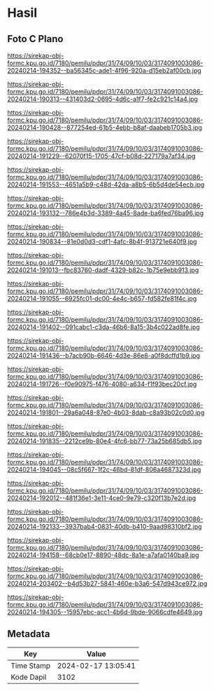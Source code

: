 # Hasil

## Foto C Plano

https://sirekap-obj-formc.kpu.go.id/7180/pemilu/pdpr/31/74/09/10/03/3174091003086-20240214-194352--ba56345c-ade1-4f96-920a-d15eb2af00cb.jpg

https://sirekap-obj-formc.kpu.go.id/7180/pemilu/pdpr/31/74/09/10/03/3174091003086-20240214-190313--431403d2-0695-4d6c-a1f7-fe2c921c14a4.jpg

https://sirekap-obj-formc.kpu.go.id/7180/pemilu/pdpr/31/74/09/10/03/3174091003086-20240214-190428--877254ed-61b5-4ebb-b8af-daabeb1705b3.jpg

https://sirekap-obj-formc.kpu.go.id/7180/pemilu/pdpr/31/74/09/10/03/3174091003086-20240214-191229--62070f15-1705-47cf-b08d-227179a7af34.jpg

https://sirekap-obj-formc.kpu.go.id/7180/pemilu/pdpr/31/74/09/10/03/3174091003086-20240214-191553--4651a5b9-c48d-42da-a8b5-6b5d4de54ecb.jpg

https://sirekap-obj-formc.kpu.go.id/7180/pemilu/pdpr/31/74/09/10/03/3174091003086-20240214-193132--786e4b3d-3389-4a45-8ade-ba6fed76ba96.jpg

https://sirekap-obj-formc.kpu.go.id/7180/pemilu/pdpr/31/74/09/10/03/3174091003086-20240214-190834--81e0d0d3-cdf1-4afc-8b4f-913721e640f9.jpg

https://sirekap-obj-formc.kpu.go.id/7180/pemilu/pdpr/31/74/09/10/03/3174091003086-20240214-191013--fbc83760-dadf-4329-b82c-1b75e9ebb913.jpg

https://sirekap-obj-formc.kpu.go.id/7180/pemilu/pdpr/31/74/09/10/03/3174091003086-20240214-191055--6925fc01-dc00-4e4c-b657-fd582fe81f4c.jpg

https://sirekap-obj-formc.kpu.go.id/7180/pemilu/pdpr/31/74/09/10/03/3174091003086-20240214-191402--091cabc1-c3da-46b6-8a15-3b4c022ad8fe.jpg

https://sirekap-obj-formc.kpu.go.id/7180/pemilu/pdpr/31/74/09/10/03/3174091003086-20240214-191436--b7acb90b-6646-4d3e-86e8-a0f8dcffd1b9.jpg

https://sirekap-obj-formc.kpu.go.id/7180/pemilu/pdpr/31/74/09/10/03/3174091003086-20240214-191726--f0e90975-f476-4080-a634-f1f93bec20cf.jpg

https://sirekap-obj-formc.kpu.go.id/7180/pemilu/pdpr/31/74/09/10/03/3174091003086-20240214-191801--29a6a048-87e0-4b03-8dab-c8a93b02c0d0.jpg

https://sirekap-obj-formc.kpu.go.id/7180/pemilu/pdpr/31/74/09/10/03/3174091003086-20240214-191835--2212ce9b-80e4-4fc6-bb77-73a25b685db5.jpg

https://sirekap-obj-formc.kpu.go.id/7180/pemilu/pdpr/31/74/09/10/03/3174091003086-20240214-194045--08c5f667-1f2c-46bd-81df-806a4687323d.jpg

https://sirekap-obj-formc.kpu.go.id/7180/pemilu/pdpr/31/74/09/10/03/3174091003086-20240214-192012--481f36e1-3e11-4ce0-9e79-c320f13b7e2d.jpg

https://sirekap-obj-formc.kpu.go.id/7180/pemilu/pdpr/31/74/09/10/03/3174091003086-20240214-192133--3937bab4-0831-40db-b410-9aad98310bf2.jpg

https://sirekap-obj-formc.kpu.go.id/7180/pemilu/pdpr/31/74/09/10/03/3174091003086-20240214-194158--68cb0e17-8890-48dc-8a1e-a7afa0140ba9.jpg

https://sirekap-obj-formc.kpu.go.id/7180/pemilu/pdpr/31/74/09/10/03/3174091003086-20240214-203402--b4d53b27-5841-460e-b3a6-547d943ce972.jpg

https://sirekap-obj-formc.kpu.go.id/7180/pemilu/pdpr/31/74/09/10/03/3174091003086-20240214-194305--15957ebc-acc1-4b6d-9bde-9066cdfe4649.jpg


## Metadata

| Key        | Value               |
| ---------- | ------------------- |
| Time Stamp | 2024-02-17 13:05:41 |
| Kode Dapil | 3102                |



